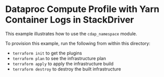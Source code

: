 # Dataproc Compute Profile with Yarn Container Logs in StackDriver

This example illustrates how to use the `cdap_namespace` module.

<!-- BEGINNING OF PRE-COMMIT-TERRAFORM DOCS HOOK -->
<!-- END OF PRE-COMMIT-TERRAFORM DOCS HOOK -->

To provision this example, run the following from within this directory:
- `terraform init` to get the plugins
- `terraform plan` to see the infrastructure plan
- `terraform apply` to apply the infrastructure build
- `terraform destroy` to destroy the built infrastructure
